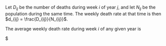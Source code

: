 Let $D_{ij}$ be the number of deaths during week $i$ of year $j$, and let $N_{ij}$ be the population during the same time. The weekly death rate at that time is then $d_{ij} = \frac{D_{ij}}{N_{ij}}$.

The average weekly death rate during week $i$ of any given year is

$
<!--stackedit_data:
eyJoaXN0b3J5IjpbLTE2MzMwNTkwMzFdfQ==
-->